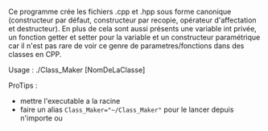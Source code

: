 Ce programme crée les fichiers .cpp et .hpp sous forme canonique (constructeur par défaut, constructeur par recopie, opérateur d'affectation et destructeur). En plus de cela sont aussi présents une variable int privée, un fonction getter et setter pour la variable et un constructeur paramétrique car il n'est pas rare de voir ce genre de parametres/fonctions dans des classes en CPP.

Usage : ./Class_Maker [NomDeLaClasse]

ProTips :
- mettre l'executable a la racine
- faire un alias `Class_Maker="~/Class_Maker"` pour le lancer depuis n'importe ou
